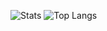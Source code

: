 
![Stats](https://github-readme-stats.vercel.app/api?username=ParadoxEXE&show_icons=true&bg_color=30,e96443,904e95&title_color=fff&text_color=fff&icon_color=fff)
![Top Langs](https://github-readme-stats.vercel.app/api/top-langs/?username=anuraghazra&layout=compact&show_icons=true&theme=radical)


